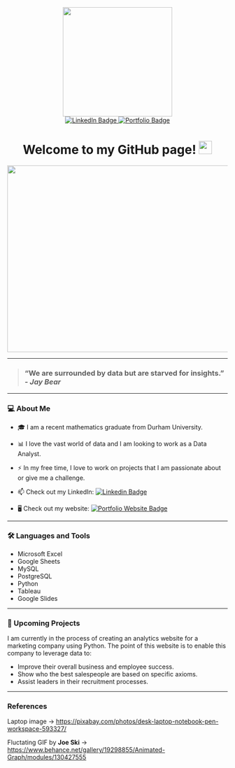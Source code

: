 <div id="header" align="center">
  <a href="https://www.behance.net/gallery/19298855/Animated-Graph/modules/130427555">
    <img src="https://github.com/user-attachments/assets/40a4cdbc-f1a0-4f10-8035-c982f618d5e4" width="250"/>
  </a>
<div id="badges">
    <a href="https://www.linkedin.com/in/ah901/">
      <img src="https://img.shields.io/badge/LinkedIn-blue?style=for-the-badge&logo=linkedin&logoColor=white" alt="LinkedIn Badge"/>
    </a>
    <a href="https://adnanh901.github.io/">
      <img src="https://img.shields.io/badge/Portfolio%20Website-navy?style=for-the-badge" alt="Portfolio Badge"/>
    </a>
  </div>
  <h1>
    Welcome to my GitHub page!
    <img src="https://media.giphy.com/media/hvRJCLFzcasrR4ia7z/giphy.gif" width="30px"/>
  </h1>
</div>
<div align="center">
  <a href="https://pixabay.com/photos/desk-laptop-notebook-pen-workspace-593327/">
    <img src="https://github.com/user-attachments/assets/03c2fd3a-9852-452f-bad1-00659e156c09" width="640" height="427"/>
  </a>
</div>

---
>>>
> ### “We are surrounded by data but are starved for insights.” - *Jay Bear*
>>>
---

### 💻 About Me

- 🎓 I am a recent mathematics graduate from Durham University.

- 📊 I love the vast world of data and I am looking to work as a Data Analyst. 

- ⚡ In my free time, I love to work on projects that I am passionate about or give me a challenge.

- :mailbox: Check out my LinkedIn: [![Linkedin Badge](https://img.shields.io/badge/-Adnan-blue?style=flat&logo=Linkedin&logoColor=white)](https://www.linkedin.com/in/ah901/)

- 🖥️ Check out my website: [![Portfolio Website Badge](https://img.shields.io/badge/Portfolio%20Website-navy?style=flat)](https://adnanh901.github.io/)
---

### :hammer_and_wrench: Languages and Tools
- Microsoft Excel
- Google Sheets
- MySQL
- PostgreSQL
- Python
- Tableau
- Google Slides
---

### 🔭 Upcoming Projects

I am currently in the process of creating an analytics website for a marketing company using Python. The point of this website is to enable this company to leverage data to:
- Improve their overall business and employee success.
- Show who the best salespeople are based on specific axioms.
- Assist leaders in their recruitment processes.
---

### References

Laptop image -> https://pixabay.com/photos/desk-laptop-notebook-pen-workspace-593327/

Fluctating GIF by **Joe Ski** -> https://www.behance.net/gallery/19298855/Animated-Graph/modules/130427555

<!---
AdnanH901/AdnanH901 is a ✨ special ✨ repository because its `README.md` (this file) appears on your GitHub profile.
You can click the Preview link to take a look at your changes.
--->
